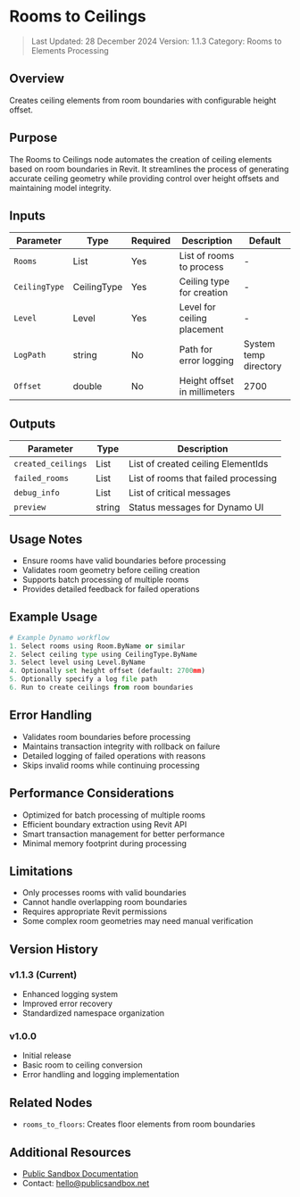 # Rooms to Ceilings
> Last Updated: 28 December 2024
> Version: 1.1.3
> Category: Rooms to Elements Processing

## Overview
Creates ceiling elements from room boundaries with configurable height offset.

## Purpose
The Rooms to Ceilings node automates the creation of ceiling elements based on room boundaries in Revit. It streamlines the process of generating accurate ceiling geometry while providing control over height offsets and maintaining model integrity.

## Inputs
| Parameter | Type | Required | Description | Default |
|-----------|------|----------|-------------|---------|
| `Rooms` | List<Room> | Yes | List of rooms to process | - |
| `CeilingType` | CeilingType | Yes | Ceiling type for creation | - |
| `Level` | Level | Yes | Level for ceiling placement | - |
| `LogPath` | string | No | Path for error logging | System temp directory |
| `Offset` | double | No | Height offset in millimeters | 2700 |

## Outputs
| Parameter | Type | Description |
|-----------|------|-------------|
| `created_ceilings` | List<ElementId> | List of created ceiling ElementIds |
| `failed_rooms` | List<Room> | List of rooms that failed processing |
| `debug_info` | List<string> | List of critical messages |
| `preview` | string | Status messages for Dynamo UI |

## Usage Notes
- Ensure rooms have valid boundaries before processing
- Validates room geometry before ceiling creation
- Supports batch processing of multiple rooms
- Provides detailed feedback for failed operations

## Example Usage
```python
# Example Dynamo workflow
1. Select rooms using Room.ByName or similar
2. Select ceiling type using CeilingType.ByName
3. Select level using Level.ByName
4. Optionally set height offset (default: 2700mm)
5. Optionally specify a log file path
6. Run to create ceilings from room boundaries
```

## Error Handling
- Validates room boundaries before processing
- Maintains transaction integrity with rollback on failure
- Detailed logging of failed operations with reasons
- Skips invalid rooms while continuing processing

## Performance Considerations
- Optimized for batch processing of multiple rooms
- Efficient boundary extraction using Revit API
- Smart transaction management for better performance
- Minimal memory footprint during processing

## Limitations
- Only processes rooms with valid boundaries
- Cannot handle overlapping room boundaries
- Requires appropriate Revit permissions
- Some complex room geometries may need manual verification

## Version History
### v1.1.3 (Current)
- Enhanced logging system
- Improved error recovery
- Standardized namespace organization

### v1.0.0
- Initial release
- Basic room to ceiling conversion
- Error handling and logging implementation

## Related Nodes
- `rooms_to_floors`: Creates floor elements from room boundaries

## Additional Resources
- [Public Sandbox Documentation](https://publicsandbox.net)
- Contact: hello@publicsandbox.net 
